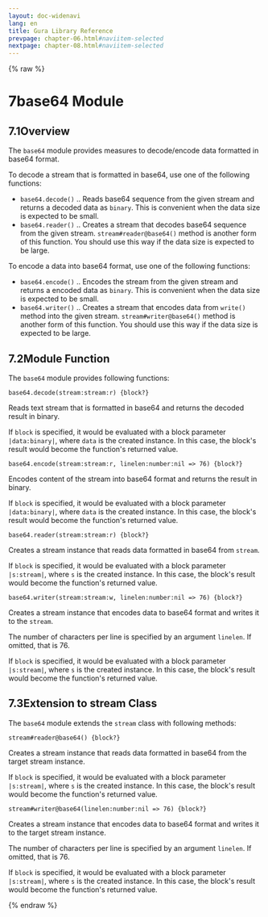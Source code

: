 ```yaml
---
layout: doc-widenavi
lang: en
title: Gura Library Reference
prevpage: chapter-06.html#naviitem-selected
nextpage: chapter-08.html#naviitem-selected
---
```

{% raw %}
<h1><span class="caption-index-1">7</span>base64 Module</h1>
<h2><span class="caption-index-2">7.1</span><a name="anchor-7-1"></a>Overview</h2>
<p>
The <code class="highlighter-rouge">base64</code> module provides measures to decode/encode data formatted in base64 format.
</p>
<p>
To decode a stream that is formatted in base64, use one of the following functions:
</p>
<ul>
<li><code class="highlighter-rouge">base64.decode()</code> .. Reads base64 sequence from the given stream and returns a decoded data as <code class="highlighter-rouge">binary</code>. This is convenient when the data size is expected to be small.</li>
<li><code class="highlighter-rouge">base64.reader()</code> .. Creates a stream that decodes base64 sequence from the given stream. <code class="highlighter-rouge">stream#reader@base64()</code> method is another form of this function. You should use this way if the data size is expected to be large.</li>
</ul>
<p>
To encode a data into base64 format, use one of the following functions:
</p>
<ul>
<li><code class="highlighter-rouge">base64.encode()</code> .. Encodes the stream from the given stream and returns a encoded data as <code class="highlighter-rouge">binary</code>. This is convenient when the data size is expected to be small.</li>
<li><code class="highlighter-rouge">base64.writer()</code> .. Creates a stream that encodes data from <code class="highlighter-rouge">write()</code> method into the given stream. <code class="highlighter-rouge">stream#writer@base64()</code> method is another form of this function. You should use this way if the data size is expected to be large.</li>
</ul>
<h2><span class="caption-index-2">7.2</span><a name="anchor-7-2"></a>Module Function</h2>
<p>
The <code class="highlighter-rouge">base64</code> module provides following functions:
</p>
<div class="mb-2"><code>base64.decode(stream:stream:r) {block?}</code></div>
<div class="mb-2 ml-4">
<p>
Reads text stream that is formatted in base64 and returns the decoded result in binary.
</p>
<p>
If <code class="highlighter-rouge">block</code> is specified, it would be evaluated with a block parameter <code class="highlighter-rouge">|data:binary|</code>, where <code class="highlighter-rouge">data</code> is the created instance. In this case, the block's result would become the function's returned value.
</p>

</div>
<div class="mb-2"><code>base64.encode(stream:stream:r, linelen:number:nil =&gt; 76) {block?}</code></div>
<div class="mb-2 ml-4">
<p>
Encodes content of the stream into base64 format and returns the result in binary.
</p>
<p>
If <code class="highlighter-rouge">block</code> is specified, it would be evaluated with a block parameter <code class="highlighter-rouge">|data:binary|</code>, where <code class="highlighter-rouge">data</code> is the created instance. In this case, the block's result would become the function's returned value.
</p>

</div>
<div class="mb-2"><code>base64.reader(stream:stream:r) {block?}</code></div>
<div class="mb-2 ml-4">
<p>
Creates a stream instance that reads data formatted in base64 from <code class="highlighter-rouge">stream</code>.
</p>
<p>
If <code class="highlighter-rouge">block</code> is specified, it would be evaluated with a block parameter <code class="highlighter-rouge">|s:stream|</code>, where <code class="highlighter-rouge">s</code> is the created instance. In this case, the block's result would become the function's returned value.
</p>

</div>
<div class="mb-2"><code>base64.writer(stream:stream:w, linelen:number:nil =&gt; 76) {block?}</code></div>
<div class="mb-2 ml-4">
<p>
Creates a stream instance that encodes data to base64 format and writes it to the <code class="highlighter-rouge">stream</code>.
</p>
<p>
The number of characters per line is specified by an argument <code class="highlighter-rouge">linelen</code>. If omitted, that is 76.
</p>
<p>
If <code class="highlighter-rouge">block</code> is specified, it would be evaluated with a block parameter <code class="highlighter-rouge">|s:stream|</code>, where <code class="highlighter-rouge">s</code> is the created instance. In this case, the block's result would become the function's returned value.
</p>

</div>
<h2><span class="caption-index-2">7.3</span><a name="anchor-7-3"></a>Extension to stream Class</h2>
<p>
The <code class="highlighter-rouge">base64</code> module extends the <code class="highlighter-rouge">stream</code> class with following methods:
</p>
<div class="mb-2"><code>stream#reader@base64() {block?}</code></div>
<div class="mb-2 ml-4">
<p>
Creates a stream instance that reads data formatted in base64 from the target stream instance.
</p>
<p>
If <code class="highlighter-rouge">block</code> is specified, it would be evaluated with a block parameter <code class="highlighter-rouge">|s:stream|</code>, where <code class="highlighter-rouge">s</code> is the created instance. In this case, the block's result would become the function's returned value.
</p>

</div>
<div class="mb-2"><code>stream#writer@base64(linelen:number:nil =&gt; 76) {block?}</code></div>
<div class="mb-2 ml-4">
<p>
Creates a stream instance that encodes data to base64 format and writes it to the target stream instance.
</p>
<p>
The number of characters per line is specified by an argument <code class="highlighter-rouge">linelen</code>. If omitted, that is 76.
</p>
<p>
If <code class="highlighter-rouge">block</code> is specified, it would be evaluated with a block parameter <code class="highlighter-rouge">|s:stream|</code>, where <code class="highlighter-rouge">s</code> is the created instance. In this case, the block's result would become the function's returned value.
</p>

</div>
{% endraw %}
